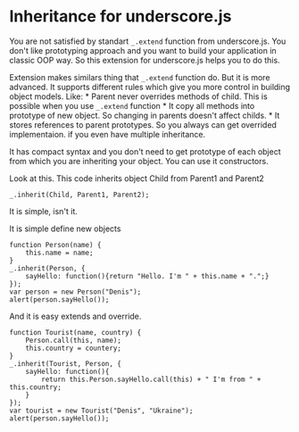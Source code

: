 Inheritance for underscore.js
======================================
You are not satisfied by standart `_.extend` function from underscore.js. You don't like prototyping approach and 
you want to build your application in classic OOP way. 
So this extension for underscore.js helps you to do this.

Extension makes similars thing that `_.extend` function do. But it is more advanced.
It supports different rules which give you more control in building object models.
Like:
    * Parent never overrides methods of child. This is possible when you use `_.extend` function
    * It copy all methods into prototype of new object. So changing in parents doesn't affect childs.
    * It stores references to parent prototypes. So you always can get overrided implementaion. if you even have multiple inheritance.

It has compact syntax and you don't need to get prototype of each object from which you are inheriting your object. 
You can use it constructors. 

Look at this. This code inherits object Child from Parent1 and Parent2
``````
_.inherit(Child, Parent1, Parent2);
``````
It is simple, isn't it. 

It is simple define new objects

`````
function Person(name) {
    this.name = name;
}
_.inherit(Person, {
    sayHello: function(){return "Hello. I'm " + this.name + ".";}
});
var person = new Person("Denis");
alert(person.sayHello());
`````````

And it is easy extends and override.

````````
function Tourist(name, country) {
    Person.call(this, name);
    this.country = countery;
}
_.inherit(Tourist, Person, {
    sayHello: function(){
        return this.Person.sayHello.call(this) + " I'm from " + this.country;
    }
});
var tourist = new Tourist("Denis", "Ukraine");
alert(person.sayHello());
`````````


 

